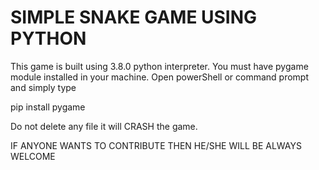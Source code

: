 # SIMPLE SNAKE GAME USING PYTHON 
This game is built using 3.8.0 python interpreter.
You must have pygame module installed in your machine.
Open powerShell or command prompt and simply type

pip install pygame 

Do not delete any file it will CRASH the game.

IF ANYONE WANTS TO CONTRIBUTE THEN HE/SHE WILL BE ALWAYS 
WELCOME
